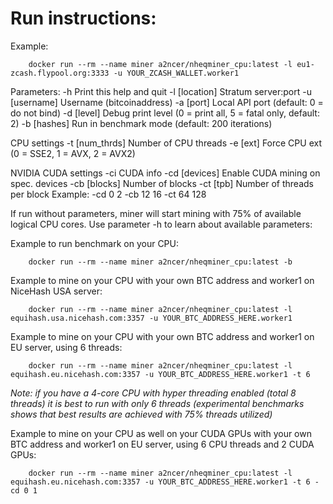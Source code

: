 # Run instructions:

Example:

        docker run --rm --name miner a2ncer/nheqminer_cpu:latest -l eu1-zcash.flypool.org:3333 -u YOUR_ZCASH_WALLET.worker1

Parameters: 
	-h		Print this help and quit
	-l [location]	Stratum server:port
	-u [username]	Username (bitcoinaddress)
	-a [port]	Local API port (default: 0 = do not bind)
	-d [level]	Debug print level (0 = print all, 5 = fatal only, default: 2)
	-b [hashes]	Run in benchmark mode (default: 200 iterations)

CPU settings
	-t [num_thrds]	Number of CPU threads
	-e [ext]	Force CPU ext (0 = SSE2, 1 = AVX, 2 = AVX2)

NVIDIA CUDA settings
	-ci		CUDA info
	-cd [devices]	Enable CUDA mining on spec. devices
	-cb [blocks]	Number of blocks
	-ct [tpb]	Number of threads per block
Example: -cd 0 2 -cb 12 16 -ct 64 128

If run without parameters, miner will start mining with 75% of available logical CPU cores. Use parameter -h to learn about available parameters:

Example to run benchmark on your CPU:

        docker run --rm --name miner a2ncer/nheqminer_cpu:latest -b
        
Example to mine on your CPU with your own BTC address and worker1 on NiceHash USA server:

        docker run --rm --name miner a2ncer/nheqminer_cpu:latest -l equihash.usa.nicehash.com:3357 -u YOUR_BTC_ADDRESS_HERE.worker1

Example to mine on your CPU with your own BTC address and worker1 on EU server, using 6 threads:

        docker run --rm --name miner a2ncer/nheqminer_cpu:latest -l equihash.eu.nicehash.com:3357 -u YOUR_BTC_ADDRESS_HERE.worker1 -t 6

<i>Note: if you have a 4-core CPU with hyper threading enabled (total 8 threads) it is best to run with only 6 threads (experimental benchmarks shows that best results are achieved with 75% threads utilized)</i>

Example to mine on your CPU as well on your CUDA GPUs with your own BTC address and worker1 on EU server, using 6 CPU threads and 2 CUDA GPUs:

        docker run --rm --name miner a2ncer/nheqminer_cpu:latest -l equihash.eu.nicehash.com:3357 -u YOUR_BTC_ADDRESS_HERE.worker1 -t 6 -cd 0 1
